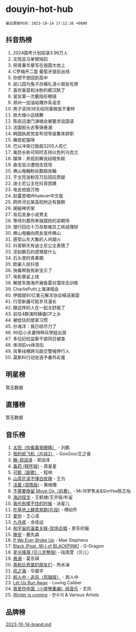 # douyin-hot-hub

`最后更新时间：2023-10-14 17:12:16 +0800`

## 抖音热榜

1. 2024国考计划招录3.96万人
1. 文班亚马单臂隔扣
1. 把青春华章写在祖国大地上
1. C罗梅开二度 葡萄牙提前出线
1. 你想不想回到高中
1. 幼儿园为兔子办婚礼请小朋友吃席
1. 喜欢香菜和冰粉的都沉默了
1. 室友第一次戴隐形眼镜
1. 郑州一加油站爆炸系谣言
1. 男子坚持38天给同事做饭不重样
1. 放大缩小运镜舞
1. 陈奕迅澳门演唱会被要求说国语
1. 法国街头古筝弹悬溺
1. 韩国执政党宣布领导层集体辞职
1. 癞皮蛇猫咪
1. 巴以冲突已致超3200人死亡
1. 美防长称可同时支持以色列乌克兰
1. 媒体：央视前解说段暄失联
1. 直击加沙遭炮击现场
1. 佛山电翰粉丝数超张翰
1. 于文亮涨粉百万后回应质疑
1. 迪士尼公主在抖音团建
1. 电吉他链万物
1. 赵露思唱Whatever中文版
1. 网传河北某高校附近有狼群
1. 揭秘神农架
1. 妆后变身小说男主
1. 等待刘嘉玲单独摆拍的梁朝伟
1. 银行回应十万存款被员工转成理财
1. 佛山电翰向网友宣传佛山
1. 感受山东大集的人间烟火
1. 抖音聊天有迪士尼公主表情了
1. 坚如磐石的遗憾是什么
1. 石头里的青春期
1. 欧豪入驻抖音
1. 快看啊我有新宝贝了
1. 电影章鲨上线
1. 解放军南海开展鱼雷对潜攻击训练
1. CharliePuth上海演唱会
1. 伊朗就60亿美元解冻协议喊话美国
1. 行至新疆可抵岁月漫长
1. 跟这样的人在一起太舒服了
1. 前任4群演阿姨嗑CP上头
1. 被低估的居家习惯
1. 孙海洋：我已经尽力了
1. 90后小夫妻特种兵带娃出游
1. 多位纪检监察干部同日被查
1. 体测前vs体测后
1. 风筝线横跨马路交警喊停行人
1. 莫斯科行动张涵予番外彩蛋

## 明星榜

暂无数据

## 直播榜

暂无数据

## 音乐榜

1. [太阳（你看着我眼睛）](https://sf3-cdn-tos.douyinstatic.com/obj/tos-cn-ve-2774/ogWbyIQnlBFImVbeDocRdCIYtBHlbJXgfZMvgz) - 刘鹏
1. [我的纸飞机（片段2）](https://sf6-cdn-tos.douyinstatic.com/obj/tos-cn-ve-2774/oM2ZrKcg2CD5AeRB2gkeXOFB1IxAGJdZPazYHf) - GooGoo/王之睿
1. [瞬-郑润泽](https://sf6-cdn-tos.douyinstatic.com/obj/tos-cn-ve-2774/oYXHIohzvbNAzBhHgyksWpRM4bfkDsBdBDAynw) - 郑润泽
1. [毒药 (释怀版)](https://sf3-cdn-tos.douyinstatic.com/obj/tos-cn-ve-2774/oYILMEAzspdZBIzy4frJNB8ZHPHWAhiwowd4Ad) - 周星星
1. [可能（副歌）](https://sf3-cdn-tos.douyinstatic.com/obj/tos-cn-ve-2774/cde1731888894259b333569393c2fb51) - 程响
1. [山茶花读不懂白玫瑰](https://sf3-cdn-tos.douyinstatic.com/obj/tos-cn-ve-2774/osfn8B7DktrRHEPJgPCfDbw7QDQEkwC16BxZg9) - 王为
1. [活着 (深情版)](https://sf6-cdn-tos.douyinstatic.com/obj/tos-cn-ve-2774/oY8r2TelECK2BPZbDCj8xZKBQfPbwQyCt1cggn) - 黄绮珊
1. [不需要挽留 Move On（前奏）](https://sf6-cdn-tos.douyinstatic.com/obj/tos-cn-ve-2774/ooCBhgCCkF4nExzQL9WZSUbitfA8IsDkgQIYhe) - Mr.16罗隽永&SimYee陈芯怡
1. [海边探戈](https://sf3-cdn-tos.douyinstatic.com/obj/tos-cn-ve-2774/os9gE0VQCGqt6VQkZDyBBYvfSDY0QFe3vVmubn) - 王鹤棣/王齐铭/朴鲨
1. [我也有撑不住的时候](https://sf3-cdn-tos.douyinstatic.com/obj/tos-cn-ve-2774/okmtBE1dkIBhwxeiBJeDgQnQtICZWIJUI2bjQr) - 派星儿
1. [在草地上肆意奔跑(片段)](https://sf3-cdn-tos.douyinstatic.com/obj/tos-cn-ve-2774/8831d494742f45dabdfa8adb8b817259) - 傅如乔
1. [爱你](https://sf3-cdn-tos.douyinstatic.com/obj/tos-cn-ve-2774/oEfyTFYX4gOL9DMKAJebDCAASw8hYVIXz1nYaf) - 王心凌
1. [九月底](https://sf3-cdn-tos.douyinstatic.com/obj/tos-cn-ve-2774/oMfewG4PDTFhF8iz3OGQ7ABH5i6fCgnMaoCbzZ) - 余佳运
1. [和宇宙的温柔关联-现场合唱](https://sf3-cdn-tos.douyinstatic.com/obj/tos-cn-ve-2774/o0hONGDYQBgk0e5bqDeQOonVmncA6tC2nBwZLT) - 房东的猫
1. [晚安](https://sf3-cdn-tos.douyinstatic.com/obj/tos-cn-ve-2774/a724c5e224464218839820f4e4fd632f) - 鹿先森
1. [If We Ever Broke Up](https://sf3-cdn-tos.douyinstatic.com/obj/tos-cn-ve-2774/o8onj5HDk0ImtBmO0URBfeyCDXQJMYkQ1gb8Zy) - Mae Stephens
1. [Black (Feat. 제니 of BLACKPINK)](https://sf3-cdn-tos.douyinstatic.com/obj/tos-cn-ve-2774/2eb92e2debbe4fe0a552bc099aef7f28) - G-Dragon
1. [星光降落 (贝儿完整版)](https://sf3-cdn-tos.douyinstatic.com/obj/tos-cn-ve-2774/okwB9hAwyAtsFFkFBzAX1hOOfQuIoMNs0W2Mwr) - 陆雨萱（贝儿）
1. [悬溺](https://sf3-cdn-tos.douyinstatic.com/obj/tos-cn-ve-2774/f3b6cc53d2e944beb7094a3ff01b4e03) - 葛东琪
1. [我和比奇堡的朋友们](https://sf3-cdn-tos.douyinstatic.com/obj/tos-cn-ve-2774/f0505db981ea4a6d91453a15924a82aa) - 热水澡
1. [风之海](https://sf3-cdn-tos.douyinstatic.com/obj/tos-cn-ve-2774/oInqZ2gFbCQvB6wZNnZlJpBcfDBQ8t1e1XwYAi) - 华晨宇
1. [颜人中 - 追风（剪辑版）](https://sf6-cdn-tos.douyinstatic.com/obj/tos-cn-ve-2774/9107f711ded6416ab3279a81d71597f7) - 颜人中
1. [Let Us Run Away](https://sf6-cdn-tos.douyinstatic.com/obj/tos-cn-ve-2774/a9a280d910044fb0b9f4f74b0b27e854) - Loving Caliber
1. [我爱你中国（小提琴重编）纯音乐](https://sf6-cdn-tos.douyinstatic.com/obj/tos-cn-ve-2774/362de867442c4051acadb0a43fd60af8) - 文凤
1. [Winter is coming](https://sf6-cdn-tos.douyinstatic.com/obj/tos-cn-ve-2774/0a6c12efb2d84f2ba9a243d4e1eebb4e) - 한수지 & Various Artists

## 品牌榜

[2023-10-14-brand.md](2023-10-14-brand.md)

